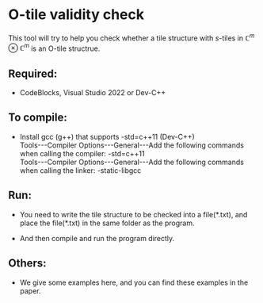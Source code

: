# O-tile validity check
This tool will try to help you check whether a tile structure with $s$-tiles in $\mathbb{C}^m \otimes \mathbb{C}^m$ is an O-tile structrue.


## Required:
- CodeBlocks, Visual Studio 2022 or Dev-C++


## To compile:
- Install gcc (g++) that supports -std=c++11 (Dev-C++)  
Tools---Compiler Options---General---Add the following commands when calling the compiler: -std=c++11  
Tools---Compiler Options---General---Add the following commands when calling the linker: -static-libgcc


## Run:
- You need to write the tile structure to be checked into a file(\*.txt), and place the file(\*.txt) in the same folder as the program.

- And then compile and run the program directly.


## Others:
- We give some examples here, and you can find these examples in the paper.

